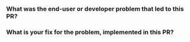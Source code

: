 <!--
Thanks so much for the contribution!
To make reviewing this PR a bit easier, please fill out answers to the following questions.
-->

### What was the end-user or developer problem that led to this PR?

<!-- Write a clear and complete description of the problem -->

### What is your fix for the problem, implemented in this PR?

<!-- Explain the fix being implemented. Include any diagnosis you run to
determine the cause of the issue and your conclusions. If you considered other
alternatives, explain why you end up choosing the current implementation -->
